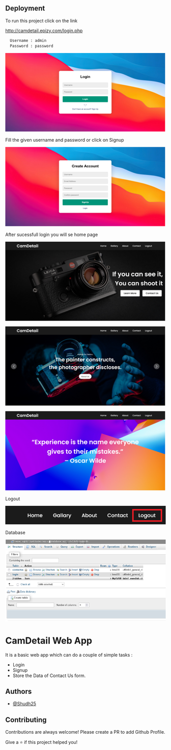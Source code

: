 
## Deployment

To run this project click on the link

http://camdetail.epizy.com/login.php



```bash
  Username : admin
  Password : password
```
![App Screenshot](https://github.com/Shudh25/CamDetails_WebApp/blob/main/Screenshots/1.png?raw=true)

Fill the given username and password or click on Signup

![App Screenshot](https://github.com/Shudh25/CamDetails_WebApp/blob/main/Screenshots/signup.png?raw=true)

After sucessfull login you will se home page

![App Screenshot](https://github.com/Shudh25/CamDetails_WebApp/blob/main/Screenshots/home.png?raw=true)

![App Screenshot](https://github.com/Shudh25/CamDetails_WebApp/blob/main/Screenshots/gallery.png?raw=true)

![App Screenshot](https://github.com/Shudh25/CamDetails_WebApp/blob/main/Screenshots/about.png?raw=true)

Logout 

![App Screenshot](https://github.com/Shudh25/CamDetails_WebApp/blob/main/Screenshots/logout.png?raw=true)

Database

![App Screenshot](https://github.com/Shudh25/CamDetails_WebApp/blob/main/Screenshots/db.png?raw=true)







# CamDetail Web App

It is a basic web app which can do a couple of simple tasks :
 - Login
 - Signup
 - Store the Data of Contact Us form.



## Authors

- [@Shudh25](https://www.github.com/Shudh25)


## Contributing

Contributions are always welcome! Please create a PR to add Github Profile.

Give a ⭐️ if this project helped you!

